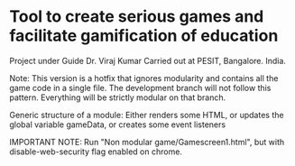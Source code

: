 # Tool to create serious games and facilitate gamification of education
Project under Guide Dr. Viraj Kumar
Carried out at PESIT, Bangalore. India.

Note: This version is a hotfix that ignores modularity and contains all the game code in a single file.
The development branch will not follow this pattern. Everything will be strictly modular on that branch.

Generic structure of a module:
Either renders some HTML, or updates the global variable gameData, or creates some event listeners

IMPORTANT NOTE:
Run "Non modular game/Gamescreen1.html", but with disable-web-security flag enabled on chrome.